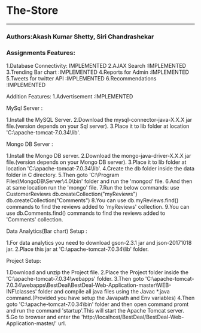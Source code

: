 # The-Store
************************************************************

### Authors:Akash Kumar Shetty, Siri Chandrashekar

### Assignments Features:
1.Database Connectivity: IMPLEMENTED
2.AJAX Search :IMPLEMENTED
3.Trending Bar chart :IMPLEMENTED
4.Reports for Admin :IMPLEMENTED
5.Tweets for twitter API :IMPLEMENTED
6.Recommendations :IMPLEMENTED

Addition Features:
1.Advertisement :IMPLEMENTED

MySql Server :

1.Install the MySQL Server.
2.Download the mysql-connector-java-X.X.X jar file.(version depends on your Sql server).
3.Place it to lib folder at location  'C:\apache-tomcat-7.0.34\lib'.

Mongo DB Server :

1.Install the Mongo DB server.
2.Download the mongo-java-driver-X.X.X jar file.(version depends on your Mongo DB server).
3.Place it to lib folder at location  'C:\apache-tomcat-7.0.34\lib'.
4.Create the db folder inside the data folder in C directory.
5.Then goto 'C:\Program Files\MongoDB\Server\4.0\bin' folder and run the 'mongod' file.
6.And then at same location run the 'mongo' file.
7.Run the below commands:
	use CustomerReviews
	db.createCollection("myReviews")
	db.createCollection("Comments")
8.You can use db.myReviews.find() commands to find the reviews added to 'myReviews' collection.
9.You can use db.Comments.find() commands to find the reviews added to 'Comments' collection.

Data Analytics(Bar chart) Setup :

1.For data analytics you need to download gson-2.3.1 jar and json-20171018 jar.
2.Place this jar at 'C:\apache-tomcat-7.0.34\lib' folder.

Project Setup:

1.Download and unzip the Project file.
2.Place the Project folder inside the 'C:\apache-tomcat-7.0.34\webapps' folder.
3.Then goto 'C:\apache-tomcat-7.0.34\webapps\BestDeal\BestDeal-Web-Application-master\WEB-INF\classes' folder and compile all
java files using the Javac *.java command.(Provided you have setup the Javapath and Env variables)
4.Then goto 'C:\apache-tomcat-7.0.34\bin' folder and then open command promt and run the command 'startup'.This 
will start the Apache Tomcat server.
5.Go to browser and enter the 'http://localhost/BestDeal/BestDeal-Web-Application-master/' url.
